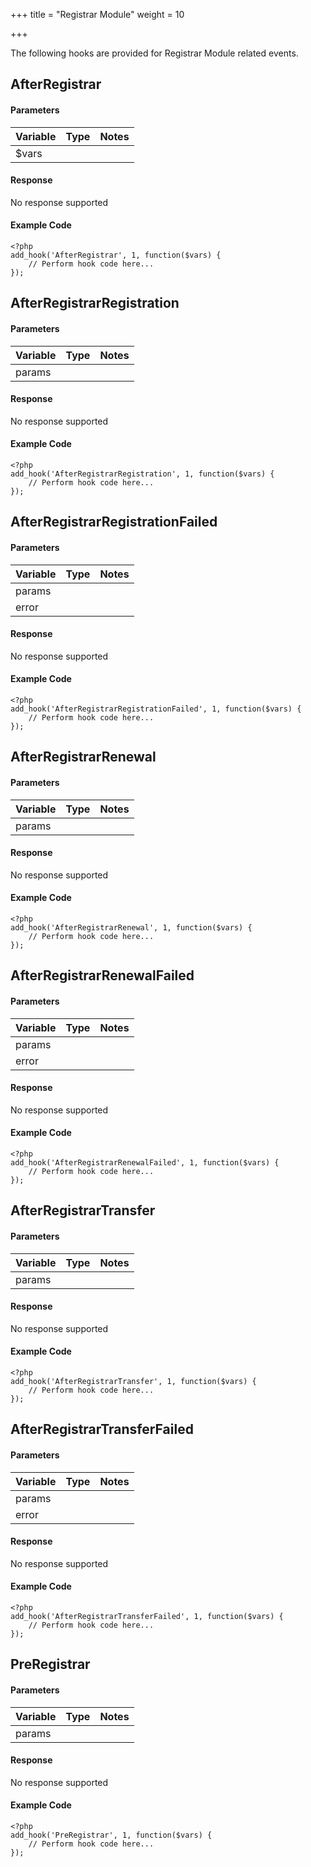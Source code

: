 +++
title = "Registrar Module"
weight = 10

+++

The following hooks are provided for Registrar Module related events.

## AfterRegistrar

#### Parameters

| Variable | Type | Notes |
| -------- | ---- | ----- |
|  $vars | | |

#### Response

No response supported

#### Example Code

```
<?php
add_hook('AfterRegistrar', 1, function($vars) {
    // Perform hook code here...
});
```

## AfterRegistrarRegistration

#### Parameters

| Variable | Type | Notes |
| -------- | ---- | ----- |
| params | | |

#### Response

No response supported

#### Example Code

```
<?php
add_hook('AfterRegistrarRegistration', 1, function($vars) {
    // Perform hook code here...
});
```

## AfterRegistrarRegistrationFailed

#### Parameters

| Variable | Type | Notes |
| -------- | ---- | ----- |
| params | | |
| error | | |

#### Response

No response supported

#### Example Code

```
<?php
add_hook('AfterRegistrarRegistrationFailed', 1, function($vars) {
    // Perform hook code here...
});
```

## AfterRegistrarRenewal

#### Parameters

| Variable | Type | Notes |
| -------- | ---- | ----- |
| params | | |

#### Response

No response supported

#### Example Code

```
<?php
add_hook('AfterRegistrarRenewal', 1, function($vars) {
    // Perform hook code here...
});
```

## AfterRegistrarRenewalFailed

#### Parameters

| Variable | Type | Notes |
| -------- | ---- | ----- |
| params | | |
| error | | |

#### Response

No response supported

#### Example Code

```
<?php
add_hook('AfterRegistrarRenewalFailed', 1, function($vars) {
    // Perform hook code here...
});
```

## AfterRegistrarTransfer

#### Parameters

| Variable | Type | Notes |
| -------- | ---- | ----- |
| params | | |

#### Response

No response supported

#### Example Code

```
<?php
add_hook('AfterRegistrarTransfer', 1, function($vars) {
    // Perform hook code here...
});
```

## AfterRegistrarTransferFailed

#### Parameters

| Variable | Type | Notes |
| -------- | ---- | ----- |
| params | | |
| error | | |

#### Response

No response supported

#### Example Code

```
<?php
add_hook('AfterRegistrarTransferFailed', 1, function($vars) {
    // Perform hook code here...
});
```

## PreRegistrar

#### Parameters

| Variable | Type | Notes |
| -------- | ---- | ----- |
| params | | |

#### Response

No response supported

#### Example Code

```
<?php
add_hook('PreRegistrar', 1, function($vars) {
    // Perform hook code here...
});
```

